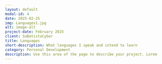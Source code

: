 ```yaml
---
layout: default
modal-id: 4
date: 2025-02-25
img: Languages1.jpg
alt: image-alt
project-date: February 2025
client: SoBatistaCyber
title: Languages
short-description: What languages I speak and intend to learn
category: Personal Development
description: Use this area of the page to describe your project. Lorem ipsum dolor sit amet, consectetur adipisicing elit. Mollitia neque assumenda ipsam nihil, molestias magnam, recusandae quos quis inventore quisquam velit asperiores, vitae? Reprehenderit soluta, eos quod consequuntur itaque. Nam.
---
```

